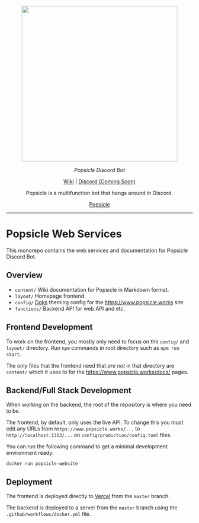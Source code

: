 <p align="center">
  <a aria-label="popsicle logo" href="https://www.popsicle.works">
    <img src="https://cdn.discordapp.com/attachments/800931794551439431/816790388270301274/7f86984b7a5f2cb4903a8ccab5c19d25.gif" width="420" />
  </a>
</p>

<p align="center">
  <em>Popsicle Discord Bot</em>
</p>

<p align="center">
  <a
    href="https://www.popsicle.works/docs/"
  >Wiki</a>
  |
  <a
    href="#"
  >Discord (Coming Soon)</a>
</p>

<p align="center">
  Popsicle is a multifunction bot that hangs around in Discord.
</p>

<p align="center">
  <a href="https://www.popsicle.works/">Popsicle</a>
</p>

<hr>

# Popsicle Web Services

This monorepo contains the web services and documentation for Popsicle Discord Bot.

## Overview

- `content/` Wiki documentation for Popsicle in Markdown format.
- `layout/` Homepage frontend.
- `config/` [Doks](https://doks.netlify.app/) theming config for the https://www.popsicle.works site.
- `functions/` Backend API for web API and etc.

## Frontend Development

To work on the frontend, you mostly only need to focus on the `config/` and `layout/` directory. Run `npm` commands in root directory such as `npm run start`.

The only files that the frontend need that _are not_ in that directory are `content/` which it uses to for the https://www.popsicle.works/docs/ pages.

## Backend/Full Stack Development

When working on the backend, the root of the repository is where you need to be.

The frontend, by default, only uses the live API. To change this you must edit any URLs from `https://www.popsicle.works/...` to `http://localhost:1313/...` on `config/production/config.toml` files.

You can run the following command to get a minimal development environment ready:

```
docker run popsicle-website
```

## Deployment

The frontend is deployed directly to [Vercel](https://vercel.com) from the `master` branch.

The backend is deployed to a server from the `master` branch using the `.github/workflows/docker.yml` file.
